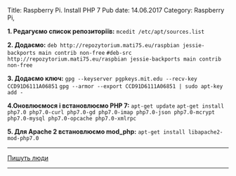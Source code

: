 Title: Raspberry Pi. Install PHP 7
Pub date: 14.06.2017
Category: Raspberry Pi, 

**1. Редагуємо список репозиторіїв:**
`mcedit /etc/apt/sources.list`

**2. Додаємо:**
`deb http://repozytorium.mati75.eu/raspbian jessie-backports main contrib non-free`
`#deb-src http://repozytorium.mati75.eu/raspbian jessie-backports main contrib non-free`

**3. Додаємо ключ:**
`gpg --keyserver pgpkeys.mit.edu --recv-key CCD91D6111A06851`
`gpg --armor --export CCD91D6111A06851 | sudo apt-key add -`

**4.Оновлюємося і встановлюємо PHP 7:**
`apt-get update`
`apt-get install php7.0 php7.0-curl php7.0-gd php7.0-imap php7.0-json php7.0-mcrypt php7.0-mysql php7.0-opcache php7.0-xmlrpc`

**5. Для Apache 2 встановлюємо mod_php:**
`apt-get install libapache2-mod-php7.0`

-----

<a href="http://www.ramoonus.nl/2016/07/17/install-php-7-raspberry-pi/">Пишуть люди</a>

-----
